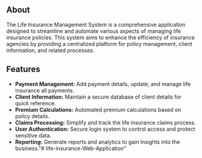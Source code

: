 ## About
The Life Insurance Management System is a comprehensive application designed to streamline and automate various aspects of managing life insurance policies. This system aims to enhance the efficiency of insurance agencies by providing a centralized platform for policy management, client information, and related processes.

## Features
- **Payment Management:** Add payment details, update, and manage life insurance all payments.
- **Client Information:** Maintain a secure database of client details for quick reference.
- **Premium Calculations:** Automated premium calculations based on policy details.
- **Claims Processing:** Simplify and track the life insurance claims process.
- **User Authentication:** Secure login system to control access and protect sensitive data.
- **Reporting:** Generate reports and analytics to gain insights into the business."# life-insurance-Web-Application" 
